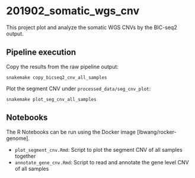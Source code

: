 # 201902_somatic_wgs_cnv
This project plot and analyze the somatic WGS CNVs by the BIC-seq2 output.



## Pipeline execution
Copy the results from the raw pipeline output:

    snakemake copy_bicseq2_cnv_all_samples

Plot the segment CNV under `processed_data/seg_cnv_plot`:

    snakemake plot_seg_cnv_all_samples



## Notebooks
The R Notebooks can be run using the Docker image [lbwang/rocker-genome].

- `plot_segment_cnv.Rmd`: Script to plot the segment CNV of all samples together
- `annotate_gene_cnv.Rmd`: Script to read and annotate the gene level CNV of all samples

[lbwang/rocker-transcriptome]: https://hub.docker.com/r/lbwang/rocker-genome
